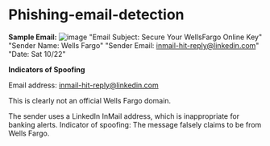 # Phishing-email-detection
__Sample Email:__
![image](https://github.com/user-attachments/assets/a78555ba-d7c9-426d-984a-422398805ccb)
"Email Subject: Secure Your WellsFargo Online Key"
"Sender Name: Wells Fargo"
"Sender Email: inmail-hit-reply@linkedin.com"
"Date: Sat 10/22"



__Indicators of Spoofing__

Email address: inmail-hit-reply@linkedin.com

This is clearly not an official Wells Fargo domain.

The sender uses a LinkedIn InMail address, which is inappropriate for banking alerts.
 Indicator of spoofing: The message falsely claims to be from Wells Fargo.



